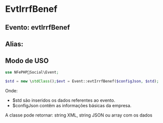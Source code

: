 # EvtIrrfBenef

## Evento: evtIrrfBenef

## Alias: 


## Modo de USO

```php
use NFePHPSocial\Event;

$std = new \stdClass();$evt = Event::evtIrrfBenef($configJson, $std);
```

Onde:
- $std são inseridos os dados referentes ao evento.
- $configJson contêm as informações básicas da empresa.

A classe pode retornar: string XML, string JSON ou array com os dados
